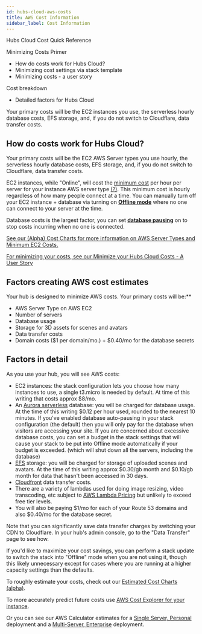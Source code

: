 ```yaml
---
id: hubs-cloud-aws-costs
title: AWS Cost Information
sidebar_label: Cost Information
---
```


Hubs Cloud Cost Quick Reference

Minimizing Costs Primer

- How do costs work for Hubs Cloud?
- Minimizing cost settings via stack template
- Minimizing costs - a user story

Cost breakdown

- Detailed factors for Hubs Cloud

Your primary costs will be the EC2 instances you use, the serverless hourly database costs, EFS storage, and, if you do not switch to Cloudflare, data transfer costs.

## How do costs work for Hubs Cloud?

Your primary costs will be the EC2 AWS Server types you use hourly, the serverless hourly database costs, EFS storage, and, if you do not switch to Cloudflare, data transfer costs.

EC2 instances, while "Online", will cost the [minimum cost](./hubs-cloud-aws-estimated-cost-charts.md#estimated-cost-charts) per hour per server for your instance AWS server type [(?)](./hubs-cloud-aws-estimated-cost-charts.md#aws-server-type-recommendations). This minimum cost is hourly regardless of how many people connect at a time. You can manually turn off your EC2 instance + database via turning on [**Offline mode**](./hubs-cloud-aws-estimated-cost-charts.md#offline-mode---manual) where no one can connect to your server at the time.

Database costs is the largest factor, you can set [**database pausing**](./hubs-cloud-aws-estimated-cost-charts.md#database-pausing---automatic) on to stop costs incurring when no one is connected.

[See our (Alpha) Cost Charts for more information on AWS Server Types and Minimum EC2 Costs.](./hubs-cloud-aws-estimated-cost-charts.md#estimated-cost-charts)

[For minimizing your costs, see our Minimize your Hubs Cloud Costs - A User Story](./hubs-cloud-aws-estimated-cost-charts.md#minimize-your-hubs-cloud-costs---a-user-story)

## Factors creating AWS cost estimates

Your hub is designed to minimize AWS costs. Your primary costs will be:\*\*

- AWS Server Type on AWS EC2
- Number of servers
- Database usage
- Storage for 3D assets for scenes and avatars
- Data transfer costs
- Domain costs ($1 per domain/mo.) + $0.40/mo for the database secrets

## Factors in detail

As you use your hub, you will see AWS costs:

- EC2 instances: the stack configuration lets you choose how many instances to use, a single t3.micro is needed by default. At time of this writing that costs approx \$8/mo.
- An [Aurora serverless](https://aws.amazon.com/rds/aurora/pricing/) database: you will be charged for database usage. At the time of this writing \$0.12 per hour used, rounded to the nearest 10 minutes. If you've enabled database auto-pausing in your stack configuration (the default) then you will only pay for the database when visitors are accessing your site. If you are concerned about excessive database costs, you can set a budget in the stack settings that will cause your stack to be put into Offline mode automatically if your budget is exceeded. (which will shut down all the servers, including the database)
- [EFS](https://aws.amazon.com/efs/pricing/) storage: you will be charged for storage of uploaded scenes and avatars. At the time of this writing approx $0.30/gb month and $0.10/gb month for data that hasn't been accessed in 30 days.
- [Cloudfront](https://aws.amazon.com/cloudfront/pricing/) data transfer costs.
- There are a variety of lambdas used for doing image resizing, video transcoding, etc subject to [AWS Lambda Pricing](https://aws.amazon.com/lambda/pricing) but unlikely to exceed free tier levels.
- You will also be paying $1/mo for each of your Route 53 domains and also $0.40/mo for the database secret.

Note that you can significantly save data transfer charges by switching your CDN to Cloudflare. In your hub's admin console, go to the "Data Transfer" page to see how.

If you'd like to maximize your cost savings, you can perform a stack update to switch the stack into "Offline" mode when you are not using it, though this likely unnecessary except for cases where you are running at a higher capacity settings than the defaults.

To roughly estimate your costs, check out our [Estimated Cost Charts (alpha)](./hubs-cloud-aws-estimated-cost-charts.md).

To more accurately predict future costs use [AWS Cost Explorer for your instance](https://docs.aws.amazon.com/awsaccountbilling/latest/aboutv2/ce-what-is.html).

Or you can see our AWS Calculator estimates for a [Single Server, Personal](https://calculator.s3.amazonaws.com/index.html#r=IAD&key=files/calc-780fd694890a75cdb1b295a77845c3ecb31ba889&v=ver20191121vC) deployment and a [Multi-Server, Enterprise](https://calculator.s3.amazonaws.com/index.html#r=IAD&key=files/calc-c29e6ec8edcd38e7bd01b3e9284863f4f5fed318&v=ver20191121vC) deployment.

